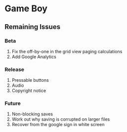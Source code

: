 # Game Boy

## Remaining Issues

### Beta

1. Fix the off-by-one in the grid view paging calculations
2. Add Google Analytics

### Release

1. Pressable buttons
2. Audio
3. Copyright notice

### Future

1. Non-blocking saves
2. Work out why saving is corrupted on larger files
3. Recover from the google sign in white screen

